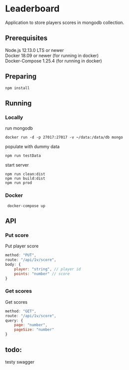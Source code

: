 # Leaderboard

Application to store players scores in mongodb collection.

## Prerequisites

Node.js 12.13.0 LTS or newer  
Docker 18.09 or newer (for running in docker)  
Docker-Compose 1.25.4 (for running in docker)

## Preparing

```
npm install
```

## Running

### Locally

run mongodb

```
docker run -d -p 27017:27017 -v ~/data:/data/db mongo
```

populate with dummy data

```
npm run testData
```

start server

```
npm run clean:dist
npm run build:dist
npm run prod
```

### Docker

```
 docker-compose up
```

## API

### Put score

Put player score

```js
method: "PUT",
route: "/api/1v/score",
body: {
    player: "string", // player id
    points: "number" // score
}
```

### Get scores

Get scores

```js
method: "GET",
route: "/api/1v/score",
query: {
    page: "number",
    pageSize: "number"
}
```

## todo:

testy
swagger
